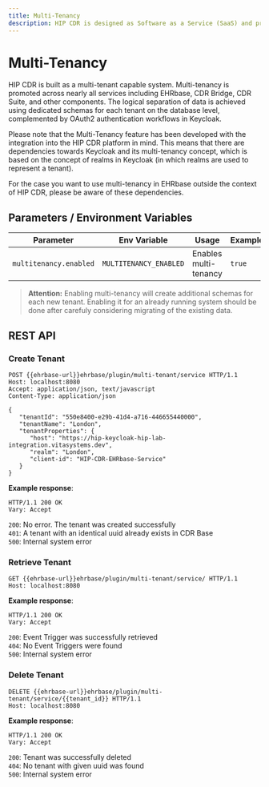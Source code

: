 ```yaml
---
title: Multi-Tenancy
description: HIP CDR is designed as Software as a Service (SaaS) and provides multi-tenancy capabilities across its services. The Multi-Tenancy Plugin allows the HIP CDR Tenant Management to create, update, and delete tenants in EHRbase.
---
```


# Multi-Tenancy

HIP CDR is built as a multi-tenant capable system. Multi-tenancy is promoted across nearly all services including EHRbase, CDR Bridge, CDR Suite, and other components. The logical separation of data is achieved using dedicated schemas for each tenant on the database level, complemented by OAuth2 authentication workflows in Keycloak.

Please note that the Multi-Tenancy feature has been developed with the integration into the HIP CDR platform in mind. This means that there are dependencies towards Keycloak and its multi-tenancy concept, which is based on the concept of realms in Keycloak (in which realms are used to represent a tenant).

For the case you want to use multi-tenancy in EHRbase outside the context of HIP CDR, please be aware of these dependencies.

## Parameters / Environment Variables

| Parameter                         | Env Variable                    | Usage                         | Example          |
|-----------------------------------|---------------------------------|-------------------------------|------------------|
| `multitenancy.enabled`            | `MULTITENANCY_ENABLED`          | Enables multi-tenancy         | `true`           |

> **Attention:** Enabling multi-tenancy will create additional schemas for each new tenant. Enabling it for an already running system should be done after carefuly considering migrating of the existing data.

## REST API

### Create Tenant

```http
POST {{ehrbase-url}}ehrbase/plugin/multi-tenant/service HTTP/1.1
Host: localhost:8080
Accept: application/json, text/javascript
Content-Type: application/json

{
   "tenantId": "550e8400-e29b-41d4-a716-446655440000",
   "tenantName": "London",
   "tenantProperties": {
      "host": "https://hip-keycloak-hip-lab-integration.vitasystems.dev",
      "realm": "London",
      "client-id": "HIP-CDR-EHRbase-Service"
   }
}
```

**Example response**:

```http
HTTP/1.1 200 OK
Vary: Accept
```

`200`: No error. The tenant was created successfully  
`401`: A tenant with an identical uuid already exists in CDR Base  
`500`: Internal system error

### Retrieve Tenant

```http
GET {{ehrbase-url}}ehrbase/plugin/multi-tenant/service/ HTTP/1.1
Host: localhost:8080
```

**Example response**:

```http
HTTP/1.1 200 OK
Vary: Accept
```

`200`: Event Trigger was successfully retrieved  
`404`: No Event Triggers were found  
`500`: Internal system error

### Delete Tenant

```http
DELETE {{ehrbase-url}}ehrbase/plugin/multi-tenant/service/{{tenant_id}} HTTP/1.1
Host: localhost:8080
```

**Example response**:

```http
HTTP/1.1 200 OK
Vary: Accept
```

`200`: Tenant was successfully deleted  
`404`: No tenant with given uuid was found  
`500`: Internal system error